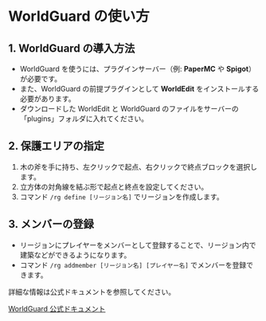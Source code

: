 # WorldGuard の使い方

## 1. WorldGuard の導入方法
- WorldGuard を使うには、プラグインサーバー（例: **PaperMC** や **Spigot**）が必要です。
- また、WorldGuard の前提プラグインとして **WorldEdit** をインストールする必要があります。
- ダウンロードした WorldEdit と WorldGuard のファイルをサーバーの「plugins」フォルダに入れてください。

## 2. 保護エリアの指定
1. 木の斧を手に持ち、左クリックで起点、右クリックで終点ブロックを選択します。
2. 立方体の対角線を結ぶ形で起点と終点を設定してください。
3. コマンド `/rg define [リージョン名]` でリージョンを作成します。

## 3. メンバーの登録
- リージョンにプレイヤーをメンバーとして登録することで、リージョン内で建築などができるようになります。
- コマンド `/rg addmember [リージョン名] [プレイヤー名]` でメンバーを登録できます。

詳細な情報は公式ドキュメントを参照してください。

[WorldGuard 公式ドキュメント](https://worldguard.enginehub.org/en/latest/regions/commands/)
